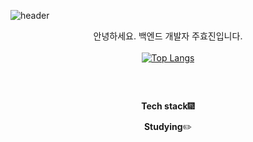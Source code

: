 ![header](https://capsule-render.vercel.app/api?type=soft&color=gradient&height=160&section=header&text=MEMOZ00%20Github&fontColor=#fff&fontSize=60&fontAlign=50)

<div align=center>
  
  안녕하세요. 백엔드 개발자 주효진입니다.  
  <br>
  [![Top Langs](https://github-readme-stats.vercel.app/api/top-langs/?username=MEMOZ00&layout=compact)](https://github.com/MEMOZ00/github-readme-stats)
  <br>
  <h2></h2>
  <br>
  
  **Tech stack**:fireworks:
  
  **Studying**:pencil2:
  
</div>

<!--
**MEMOZ00/MEMOZ00** is a ✨ _special_ ✨ repository because its `README.md` (this file) appears on your GitHub profile.

Here are some ideas to get you started:

- 🔭 I’m currently working on ...
- 🌱 I’m currently learning ...
- 👯 I’m looking to collaborate on ...
- 🤔 I’m looking for help with ...
- 💬 Ask me about ...
- 📫 How to reach me: ...
- 😄 Pronouns: ...
- ⚡ Fun fact: ...
-->
